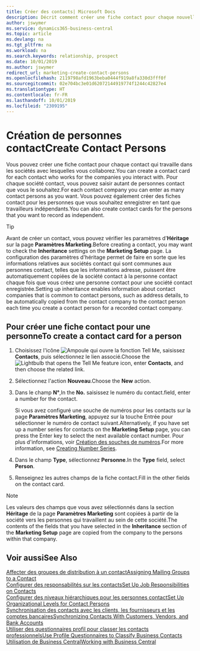 ```yaml
---
title: Créer des contacts| Microsoft Docs
description: Décrit comment créer une fiche contact pour chaque nouvelle personne ou nouveau prospect avec lequel vous collaborez ou entretenez des relations professionnelles.
author: jswymer
ms.service: dynamics365-business-central
ms.topic: article
ms.devlang: na
ms.tgt_pltfrm: na
ms.workload: na
ms.search.keywords: relationship, prospect
ms.date: 10/01/2019
ms.author: jswymer
redirect_url: marketing-create-contact-persons
ms.openlocfilehash: 2119798afd1963beba0444f919a8fa330d3fff0f
ms.sourcegitcommit: 02e704bc3e01d62072144919774f1244c42827e4
ms.translationtype: HT
ms.contentlocale: fr-FR
ms.lasthandoff: 10/01/2019
ms.locfileid: "2309195"
---
```

# <a name="create-contact-persons"></a><span data-ttu-id="a9767-103">Création de personnes contact</span><span class="sxs-lookup"><span data-stu-id="a9767-103">Create Contact Persons</span></span>
<span data-ttu-id="a9767-104">Vous pouvez créer une fiche contact pour chaque contact qui travaille dans les sociétés avec lesquelles vous collaborez.</span><span class="sxs-lookup"><span data-stu-id="a9767-104">You can create a contact card for each contact who works for the companies you interact with.</span></span> <span data-ttu-id="a9767-105">Pour chaque société contact, vous pouvez saisir autant de personnes contact que vous le souhaitez.</span><span class="sxs-lookup"><span data-stu-id="a9767-105">For each contact company you can enter as many contact persons as you want.</span></span> <span data-ttu-id="a9767-106">Vous pouvez également créer des fiches contact pour les personnes que vous souhaitez enregistrer en tant que travailleurs indépendants.</span><span class="sxs-lookup"><span data-stu-id="a9767-106">You can also create contact cards for the persons that you want to record as independent.</span></span>

> [!TIP]  
>   <span data-ttu-id="a9767-107">Avant de créer un contact, vous pouvez vérifier les paramètres d'**Héritage** sur la page **Paramètres Marketing**.</span><span class="sxs-lookup"><span data-stu-id="a9767-107">Before creating a contact, you may want to check the **Inheritance** settings on the **Marketing Setup** page.</span></span> <span data-ttu-id="a9767-108">La configuration des paramètres d'héritage permet de faire en sorte que les informations relatives aux sociétés contact qui sont communes aux personnes contact, telles que les informations adresse, puissent être automatiquement copiées de la société contact à la personne contact chaque fois que vous créez une personne contact pour une société contact enregistrée.</span><span class="sxs-lookup"><span data-stu-id="a9767-108">Setting up inheritance enables information about contact companies that is common to contact persons, such as address details, to be automatically copied from the contact company to the contact person each time you create a contact person for a recorded contact company.</span></span>

## <a name="to-create-a-contact-card-for-a-person"></a><span data-ttu-id="a9767-109">Pour créer une fiche contact pour une personne</span><span class="sxs-lookup"><span data-stu-id="a9767-109">To create a contact card for a person</span></span>
1. <span data-ttu-id="a9767-110">Choisissez l'icône ![Ampoule qui ouvre la fonction Tell Me](media/ui-search/search_small.png "Dites-moi ce que vous voulez faire"), saisissez **Contacts**, puis sélectionnez le lien associé.</span><span class="sxs-lookup"><span data-stu-id="a9767-110">Choose the ![Lightbulb that opens the Tell Me feature](media/ui-search/search_small.png "Tell me what you want to do") icon, enter **Contacts**, and then choose the related link.</span></span>
2. <span data-ttu-id="a9767-111">Sélectionnez l'action **Nouveau**.</span><span class="sxs-lookup"><span data-stu-id="a9767-111">Choose the **New** action.</span></span>
3. <span data-ttu-id="a9767-112">Dans le champ **N°**,</span><span class="sxs-lookup"><span data-stu-id="a9767-112">In the **No.**</span></span> <span data-ttu-id="a9767-113">saisissez le numéro du contact.</span><span class="sxs-lookup"><span data-stu-id="a9767-113">field, enter a number for the contact.</span></span>

    <span data-ttu-id="a9767-114">Si vous avez configuré une souche de numéros pour les contacts sur la page **Paramètres Marketing**, appuyez sur la touche Entrée pour sélectionner le numéro de contact suivant.</span><span class="sxs-lookup"><span data-stu-id="a9767-114">Alternatively, if you have set up a number series for contacts on the **Marketing Setup** page, you can press the Enter key to select the next available contact number.</span></span> <span data-ttu-id="a9767-115">Pour plus d'informations, voir [Création des souches de numéros](ui-create-number-series.md).</span><span class="sxs-lookup"><span data-stu-id="a9767-115">For more information, see [Creating Number Series](ui-create-number-series.md).</span></span>
4. <span data-ttu-id="a9767-116">Dans le champ **Type**, sélectionnez **Personne**.</span><span class="sxs-lookup"><span data-stu-id="a9767-116">In the **Type** field, select **Person**.</span></span>
5. <span data-ttu-id="a9767-117">Renseignez les autres champs de la fiche contact.</span><span class="sxs-lookup"><span data-stu-id="a9767-117">Fill in the other fields on the contact card.</span></span>

> [!NOTE]  
>   <span data-ttu-id="a9767-118">Les valeurs des champs que vous avez sélectionnés dans la section **Héritage** de la page **Paramètres Marketing** sont copiées à partir de la société vers les personnes qui travaillent au sein de cette société.</span><span class="sxs-lookup"><span data-stu-id="a9767-118">The contents of the fields that you have selected in the **Inheritance** section of the **Marketing Setup** page are copied from the company to the persons within that company.</span></span>

## <a name="see-also"></a><span data-ttu-id="a9767-119">Voir aussi</span><span class="sxs-lookup"><span data-stu-id="a9767-119">See Also</span></span>
[<span data-ttu-id="a9767-120">Affecter des groupes de distribution à un contact</span><span class="sxs-lookup"><span data-stu-id="a9767-120">Assigning Mailing Groups to a Contact</span></span>](marketing-mailing-groups.md#AssignMailGroupContact)  
[<span data-ttu-id="a9767-121">Configurer des responsabilités sur les contacts</span><span class="sxs-lookup"><span data-stu-id="a9767-121">Set Up Job Responsibilities on Contacts</span></span>](marketing-job-responsibilities.md)  
[<span data-ttu-id="a9767-122">Configurer des niveaux hiérarchiques pour les personnes contact</span><span class="sxs-lookup"><span data-stu-id="a9767-122">Set Up Organizational Levels for Contact Persons</span></span>](marketing-organizational-levels.md)  
[<span data-ttu-id="a9767-123">Synchronisation des contacts avec les clients, les fournisseurs et les comptes bancaires</span><span class="sxs-lookup"><span data-stu-id="a9767-123">Synchronizing Contacts With Customers, Vendors, and Bank Accounts</span></span>](marketing-synchronize-contacts-customers-vendors-bank-accounts.md)  
[<span data-ttu-id="a9767-124">Utiliser des questionnaires profil pour classer les contacts professionnels</span><span class="sxs-lookup"><span data-stu-id="a9767-124">Use Profile Questionnaires to Classify Business Contacts</span></span>](marketing-create-contact-profile-questionnaire.md)  
[<span data-ttu-id="a9767-125">Utilisation de Business Central</span><span class="sxs-lookup"><span data-stu-id="a9767-125">Working with Business Central</span></span>](ui-work-product.md)  

